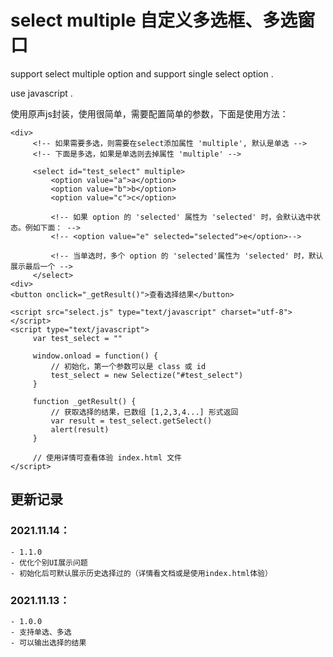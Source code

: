 # select multiple 自定义多选框、多选窗口

support select multiple option and support single select option .

use javascript .


使用原声js封装，使用很简单，需要配置简单的参数，下面是使用方法：
	
   ```
   <div>
		<!-- 如果需要多选，则需要在select添加属性 'multiple', 默认是单选 -->
		<!-- 下面是多选，如果是单选则去掉属性 'multiple' -->

		<select id="test_select" multiple>
			<option value="a">a</option>
			<option value="b">b</option>
			<option value="c">c</option>
			
			<!-- 如果 option 的 'selected' 属性为 'selected' 时，会默认选中状态。例如下面： -->
			<!-- <option value="e" selected="selected">e</option>-->
			
			<!-- 当单选时，多个 option 的 'selected'属性为 'selected' 时，默认展示最后一个 -->
		</select>
   <div>
   <button onclick="_getResult()">查看选择结果</button>
   
   <script src="select.js" type="text/javascript" charset="utf-8"></script>
   <script type="text/javascript">
		var test_select = ""
			
		window.onload = function() {
			// 初始化，第一个参数可以是 class 或 id
			test_select = new Selectize("#test_select")
		}
		
		function _getResult() {
			// 获取选择的结果，已数组 [1,2,3,4...] 形式返回
			var result = test_select.getSelect()
			alert(result)
		}
		
		// 使用详情可查看体验 index.html 文件
   </script>
   ```
   
## 更新记录
### 2021.11.14：
	- 1.1.0
	- 优化个别UI展示问题
	- 初始化后可默认展示历史选择过的（详情看文档或是使用index.html体验）

### 2021.11.13：
	- 1.0.0
	- 支持单选、多选
	- 可以输出选择的结果
